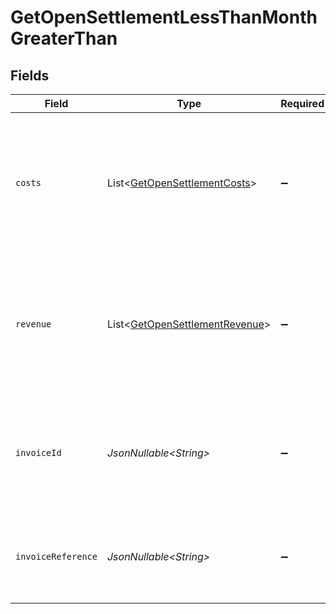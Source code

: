 # GetOpenSettlementLessThanMonthGreaterThan


## Fields

| Field                                                                                                | Type                                                                                                 | Required                                                                                             | Description                                                                                          | Example                                                                                              |
| ---------------------------------------------------------------------------------------------------- | ---------------------------------------------------------------------------------------------------- | ---------------------------------------------------------------------------------------------------- | ---------------------------------------------------------------------------------------------------- | ---------------------------------------------------------------------------------------------------- |
| `costs`                                                                                              | List\<[GetOpenSettlementCosts](../../models/operations/GetOpenSettlementCosts.md)>                   | :heavy_minus_sign:                                                                                   | An array of cost objects, describing the fees withheld for each payment method during this period.   |                                                                                                      |
| `revenue`                                                                                            | List\<[GetOpenSettlementRevenue](../../models/operations/GetOpenSettlementRevenue.md)>               | :heavy_minus_sign:                                                                                   | An array of revenue objects containing the total revenue for each payment method during this period. |                                                                                                      |
| `invoiceId`                                                                                          | *JsonNullable\<String>*                                                                              | :heavy_minus_sign:                                                                                   | The ID of the invoice created for this period, if the invoice has been created already.              | inv_aHbjjdrUdm                                                                                       |
| `invoiceReference`                                                                                   | *JsonNullable\<String>*                                                                              | :heavy_minus_sign:                                                                                   | The invoice reference, if the invoice has been created already.                                      | MOLR2021.0001399669                                                                                  |
